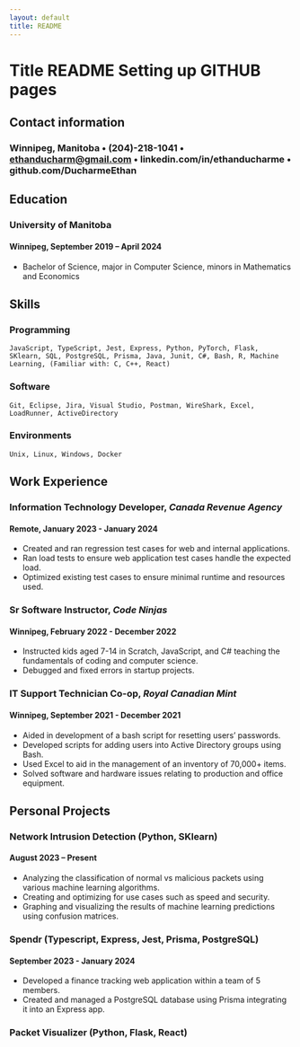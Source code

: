 ```yaml
---
layout: default
title: README
---
```


# Title README Setting up GITHUB pages

## Contact information

### Winnipeg, Manitoba • (204)-218-1041 • <ethanducharm@gmail.com> • linkedin.com/in/ethanducharme • github.com/DucharmeEthan

## Education

### University of Manitoba

#### Winnipeg, September 2019 – April 2024

- Bachelor of Science, major in Computer Science, minors in Mathematics and Economics

## Skills

### Programming

```
JavaScript, TypeScript, Jest, Express, Python, PyTorch, Flask, SKlearn, SQL, PostgreSQL, Prisma, Java, Junit, C#, Bash, R, Machine Learning, (Familiar with: C, C++, React)
```

### Software

```
Git, Eclipse, Jira, Visual Studio, Postman, WireShark, Excel, LoadRunner, ActiveDirectory
```

### Environments

```
Unix, Linux, Windows, Docker
```

## Work Experience

### **Information Technology Developer**, _Canada Revenue Agency_

#### Remote, January 2023 - January 2024

- Created and ran regression test cases for web and internal applications.
- Ran load tests to ensure web application test cases handle the expected load.
- Optimized existing test cases to ensure minimal runtime and resources used.

### **Sr Software Instructor**, _Code Ninjas_

#### Winnipeg, February 2022 - December 2022

- Instructed kids aged 7-14 in Scratch, JavaScript, and C# teaching the fundamentals of coding and computer science.
- Debugged and fixed errors in startup projects.

### **IT Support Technician Co-op**, _Royal Canadian Mint_

#### Winnipeg, September 2021 - December 2021

- Aided in development of a bash script for resetting users’ passwords.
- Developed scripts for adding users into Active Directory groups using Bash.
- Used Excel to aid in the management of an inventory of 70,000+ items.
- Solved software and hardware issues relating to production and office equipment.

## Personal Projects

### **Network Intrusion Detection** (Python, SKlearn)

#### August 2023 – Present

- Analyzing the classification of normal vs malicious packets using various machine learning algorithms.
- Creating and optimizing for use cases such as speed and security.
- Graphing and visualizing the results of machine learning predictions using confusion matrices.

### **Spendr** (Typescript, Express, Jest, Prisma, PostgreSQL)

#### September 2023 - January 2024

- Developed a finance tracking web application within a team of 5 members.
- Created and managed a PostgreSQL database using Prisma integrating it into an Express app.

### **Packet Visualizer** (Python, Flask, React)
